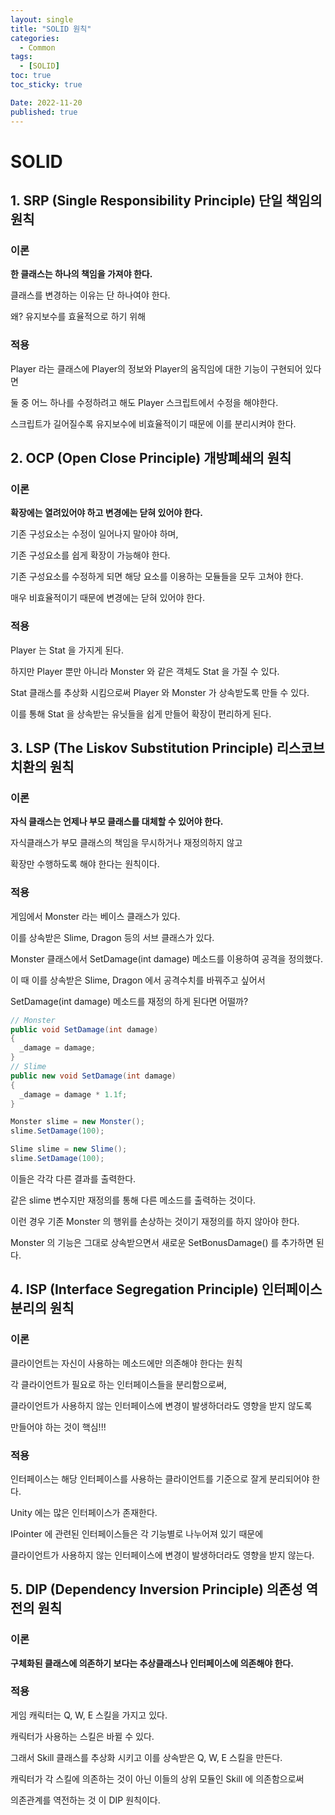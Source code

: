 ```yaml
---
layout: single
title: "SOLID 원칙"
categories:
  - Common
tags:
  - [SOLID]
toc: true
toc_sticky: true

Date: 2022-11-20
published: true
---
```


# SOLID

## 1. SRP (Single Responsibility Principle) 단일 책임의 원칙

### 이론
**한 클래스는 하나의 책임을 가져야 한다.**

클래스를 변경하는 이유는 단 하나여야 한다.

왜? 유지보수를 효율적으로 하기 위해

### 적용
Player 라는 클래스에 Player의 정보와 Player의 움직임에 대한 기능이 구현되어 있다면

둘 중 어느 하나를 수정하려고 해도 Player 스크립트에서 수정을 해야한다.

스크립트가 길어질수록 유지보수에 비효율적이기 때문에 이를 분리시켜야 한다.

## 2. OCP (Open Close Principle) 개방폐쇄의 원칙

### 이론
**확장에는 열려있어야 하고 변경에는 닫혀 있어야 한다.**

기존 구성요소는 수정이 일어나지 말아야 하며,

기존 구성요소를 쉽게 확장이 가능해야 한다.

기존 구성요소를 수정하게 되면 해당 요소를 이용하는 모듈들을 모두 고쳐야 한다.

매우 비효율적이기 때문에 변경에는 닫혀 있어야 한다.

### 적용
Player 는 Stat 을 가지게 된다.

하지만 Player 뿐만 아니라 Monster 와 같은 객체도 Stat 을 가질 수 있다.

Stat 클래스를 추상화 시킴으로써 Player 와 Monster 가 상속받도록 만들 수 있다.

이를 통해 Stat 을 상속받는 유닛들을 쉽게 만들어 확장이 편리하게 된다.

## 3. LSP (The Liskov Substitution Principle) 리스코브 치환의 원칙

### 이론
**자식 클래스는 언제나 부모 클래스를 대체할 수 있어야 한다.**

자식클래스가 부모 클래스의 책임을 무시하거나 재정의하지 않고

확장만 수행하도록 해야 한다는 원칙이다.

### 적용
게임에서 Monster 라는 베이스 클래스가 있다.

이를 상속받은 Slime, Dragon 등의 서브 클래스가 있다.

Monster 클래스에서 SetDamage(int damage) 메소드를 이용하여 공격을 정의했다.

이 때 이를 상속받은 Slime, Dragon 에서 공격수치를 바꿔주고 싶어서

SetDamage(int damage) 메소드를 재정의 하게 된다면 어떨까?

```cs
// Monster
public void SetDamage(int damage)
{
  _damage = damage;
}
// Slime
public new void SetDamage(int damage)
{
  _damage = damage * 1.1f;
}
```

```cs
Monster slime = new Monster();
slime.SetDamage(100);

Slime slime = new Slime();
slime.SetDamage(100);
```
이들은 각각 다른 결과를 출력한다.

같은 slime 변수지만 재정의를 통해 다른 메소드를 출력하는 것이다.

이런 경우 기존 Monster 의 행위를 손상하는 것이기 재정의를 하지 않아야 한다.

Monster 의 기능은 그대로 상속받으면서 새로운 SetBonusDamage() 를 추가하면 된다.

## 4. ISP (Interface Segregation Principle) 인터페이스 분리의 원칙

### 이론
클라이언트는 자신이 사용하는 메소드에만 의존해야 한다는 원칙

각 클라이언트가 필요로 하는 인터페이스들을 분리함으로써,

클라이언트가 사용하지 않는 인터페이스에 변경이 발생하더라도 영향을 받지 않도록

만들어야 하는 것이 핵심!!!

### 적용
인터페이스는 해당 인터페이스를 사용하는 클라이언트를 기준으로 잘게 분리되어야 한다.

Unity 에는 많은 인터페이스가 존재한다.

IPointer 에 관련된 인터페이스들은 각 기능별로 나누어져 있기 때문에

클라이언트가 사용하지 않는 인터페이스에 변경이 발생하더라도 영향을 받지 않는다.

## 5. DIP (Dependency Inversion Principle) 의존성 역전의 원칙

### 이론
**구체화된 클래스에 의존하기 보다는 추상클래스나 인터페이스에 의존해야 한다.**



### 적용
게임 캐릭터는 Q, W, E 스킬을 가지고 있다.

캐릭터가 사용하는 스킬은 바뀔 수 있다.

그래서 Skill 클래스를 추상화 시키고 이를 상속받은 Q, W, E 스킬을 만든다.

캐릭터가 각 스킬에 의존하는 것이 아닌 이들의 상위 모듈인 Skill 에 의존함으로써

의존관계를 역전하는 것 이 DIP 원칙이다.
